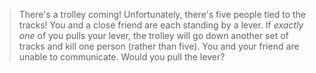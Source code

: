 
> There's a trolley coming! Unfortunately, there's five people tied to the tracks!
> You and a close friend are each standing by a lever. If _exactly one_ of you pulls your lever, the trolley will go down another set of tracks and kill one person (rather than five).
> You and your friend are unable to communicate. 
> Would you pull the lever?

